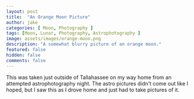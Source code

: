 ```yaml
---
layout: post
title:  "An Orange Moon Picture"
author: jake
categories: [ Moon, Photography ]
tags: [Moon, Lunar, Photography, Astrophotography ]
image: assets/images/orange-moon.png
description: "A somewhat blurry picture of an orange moon."
featured: false
hidden: false
comments: false
---
```

This was taken just outside of Tallahassee on my way home from an attempted astrophotography night. The astro pictures didn't come out like I hoped, but I saw this as I drove home and just had to take pictures of it.